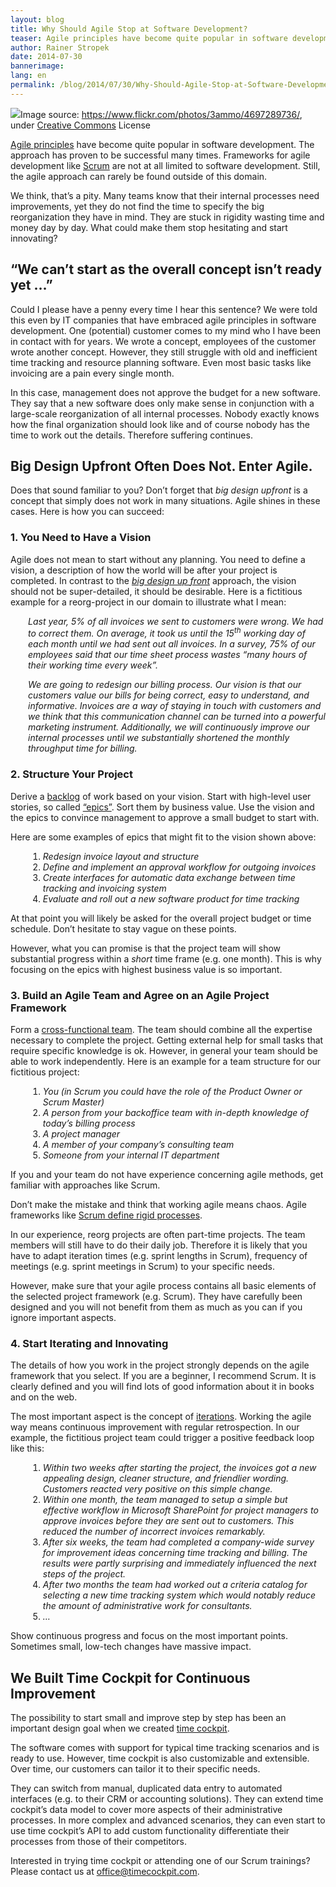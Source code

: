 ```yaml
---
layout: blog
title: Why Should Agile Stop at Software Development?
teaser: Agile principles have become quite popular in software development. The approach has proven to be successful many times. Frameworks for agile development like Scrum are not at all limited to software development. Still, the agile approach can rarely be found outside of this domain. We think, that’s a pity.
author: Rainer Stropek
date: 2014-07-30
bannerimage: 
lang: en
permalink: /blog/2014/07/30/Why-Should-Agile-Stop-at-Software-Development
---
```


<div class="imageCaption">
  <img src="{{site.baseurl}}/content/images/blog/2014/07/hands.jpg" />Image source: <a href="https://www.flickr.com/photos/3ammo/4697289736/" target="_blank">https://www.flickr.com/photos/3ammo/4697289736/</a>, under <a href="https://creativecommons.org/licenses/by-nc-sa/2.0/deed.de" target="_blank">Creative Commons</a> License</div><p>
  <a href="http://agilemanifesto.org/" target="_blank">Agile principles</a> have become quite popular in software development. The approach has proven to be successful many times. Frameworks for agile development like <a href="https://www.scrum.org/" target="_blank">Scrum</a> are not at all limited to software development. Still, the agile approach can rarely be found outside of this domain.</p><p>We think, that’s a pity. Many teams know that their internal processes need improvements, yet they do not find the time to specify the big reorganization they have in mind. They are stuck in rigidity wasting time and money day by day. What could make them stop hesitating and start innovating?</p><h2>“We can’t start as the overall concept isn’t ready yet …”</h2><p>Could I please have a penny every time I hear this sentence? We were told this even by IT companies that have embraced agile principles in software development. One (potential) customer comes to my mind who I have been in contact with for years. We wrote a concept, employees of the customer wrote another concept. However, they still struggle with old and inefficient time tracking and resource planning software. Even most basic tasks like invoicing are a pain every single month.</p><p>In this case, management does not approve the budget for a new software. They say that a new software does only make sense in conjunction with a large-scale reorganization of all internal processes. Nobody exactly knows how the final organization should look like and of course nobody has the time to work out the details. Therefore suffering continues.</p><h2>Big Design Upfront Often Does Not. Enter Agile.</h2><p>Does that sound familiar to you? Don’t forget that <em>big design upfront</em> is a concept that simply does not work in many situations. Agile shines in these cases. Here is how you can succeed:</p><h3>1. You Need to Have a Vision</h3><p>Agile does not mean to start without any planning. You need to define a vision, a description of how the world will be after your project is completed. In contrast to the <a href="http://en.wikipedia.org/wiki/Big_Design_Up_Front" target="_blank"><em>big design up front</em></a> approach, the vision should not be super-detailed, it should be desirable. Here is a fictitious example for a reorg-project in our domain to illustrate what I mean:</p><div style="margin-left: 2em">
  <p>
    <em>Last year, 5% of all invoices we sent to customers were wrong. We had to correct them. On average, it took us until the 15<sup>th</sup> working day of each month until we had sent out all invoices. In a survey, 75% of our employees said that our time sheet process wastes “many hours of their working time every week”.</em>
  </p>
  <p>
    <em>We are going to redesign our billing process. Our vision is that our customers value our bills for being correct, easy to understand, and informative. Invoices are a way of staying in touch with customers and we think that this communication channel can be turned into a powerful marketing instrument. Additionally, we will continuously improve our internal processes until we substantially shortened the monthly throughput time for billing.</em>
  </p>
</div><h3>2. Structure Your Project</h3><p>Derive a <a href="http://en.wikipedia.org/wiki/Scrum_(development)#Product_backlog" target="_blank">backlog</a> of work based on your vision. Start with high-level user stories, so called <a href="http://scrummethodology.com/scrum-epics/" target="_blank">“epics”</a>. Sort them by business value. Use the vision and the epics to convince management to approve a small budget to start with.</p><p>Here are some examples of epics that might fit to the vision shown above:</p><div style="margin-left: 2em">
  <ol>
    <li>
      <em>Redesign invoice layout and structure</em>
    </li>
    <li>
      <em>Define and implement an approval workflow for outgoing invoices</em>
    </li>
    <li>
      <em>Create interfaces for automatic data exchange between time tracking and invoicing system</em>
    </li>
    <li>
      <em>Evaluate and roll out a new software product for time tracking</em>
    </li>
  </ol>
</div><p>At that point you will likely be asked for the overall project budget or time schedule. Don’t hesitate to stay vague on these points.</p><p class="showcase">However, what you can promise is that the project team will show substantial progress within a <em>short</em> time frame (e.g. one month). This is why focusing on the epics with highest business value is so important.</p><h3>3. Build an Agile Team and Agree on an Agile Project Framework</h3><p>Form a <a href="http://en.wikipedia.org/wiki/Cross-functional_team" target="_blank">cross-functional team</a>. The team should combine all the expertise necessary to complete the project. Getting external help for small tasks that require specific knowledge is ok. However, in general your team should be able to work independently. Here is an example for a team structure for our fictitious project:</p><div style="margin-left: 2em">
  <ol>
    <li>
      <em>You (in Scrum you could have the role of the Product Owner or Scrum Master)</em>
    </li>
    <li>
      <em>A person from your backoffice team with in-depth knowledge of today’s billing process</em>
    </li>
    <li>
      <em>A project manager</em>
    </li>
    <li>
      <em>A member of your company’s consulting team</em>
    </li>
    <li>
      <em>Someone from your internal IT department</em>
    </li>
  </ol>
</div><p>If you and your team do not have experience concerning agile methods, get familiar with approaches like Scrum.</p><p class="showcase">Don’t make the mistake and think that working agile means chaos. Agile frameworks like <a href="https://www.scrum.org/Scrum-Guide" target="_blank">Scrum define rigid processes</a>.</p><p>In our experience, reorg projects are often part-time projects. The team members will still have to do their daily job. Therefore it is likely that you have to adapt iteration times (e.g. sprint lengths in Scrum), frequency of meetings (e.g. sprint meetings in Scrum) to your specific needs.</p><p>However, make sure that your agile process contains all basic elements of the selected project framework (e.g. Scrum). They have carefully been designed and you will not benefit from them as much as you can if you ignore important aspects.</p><h3>4. Start Iterating and Innovating</h3><p>The details of how you work in the project strongly depends on the agile framework that you select. If you are a beginner, I recommend Scrum. It is clearly defined and you will find lots of good information about it in books and on the web.</p><p>The most important aspect is the concept of <a href="http://guide.agilealliance.org/guide/iteration.html" target="_blank">iterations</a>. Working the agile way means continuous improvement with regular retrospection. In our example, the fictitious project team could trigger a positive feedback loop like this:</p><div style="margin-left: 2em">
  <ol>
    <li>
      <em>Within two weeks after starting the project, the invoices got a new appealing design, cleaner structure, and friendlier wording. Customers reacted very positive on this simple change.</em>
    </li>
    <li>
      <em>Within one month, the team managed to setup a simple but effective workflow in Microsoft SharePoint for project managers to approve invoices before they are sent out to customers. This reduced the number of incorrect invoices remarkably.</em>
    </li>
    <li>
      <em>After six weeks, the team had completed a company-wide survey for improvement ideas concerning time tracking and billing. The results were partly surprising and immediately influenced the next steps of the project.</em>
    </li>
    <li>
      <em>After two months the team had worked out a criteria catalog for selecting a new time tracking system which would notably reduce the amount of administrative work for consultants.</em>
    </li>
    <li>
      <em>…</em>
    </li>
  </ol>
</div><p class="showcase">Show continuous progress and focus on the most important points. Sometimes small, low-tech changes have massive impact.</p><h2>We Built Time Cockpit for Continuous Improvement</h2><p>The possibility to start small and improve step by step has been an important design goal when we created <a href="~/" target="_blank">time cockpit</a>.</p><p>The software comes with support for typical time tracking scenarios and is ready to use. However, time cockpit is also customizable and extensible. Over time, our customers can tailor it to their specific needs.</p><p>They can switch from manual, duplicated data entry to automated interfaces (e.g. to their CRM or accounting solutions). They can extend time cockpit’s data model to cover more aspects of their administrative processes. In more complex and advanced scenarios, they can even start to use time cockpit’s API to add custom functionality differentiate their processes from those of their competitors.</p><p class="showcase">Interested in trying time cockpit or attending one of our Scrum trainings? Please contact us at <a href="mailto:office@timecockpit.com">office@timecockpit.com</a>.</p>